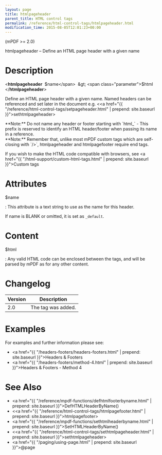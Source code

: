 ```yaml
---
layout: page
title: htmlpageheader
parent_title: HTML control tags
permalink: /reference/html-control-tags/htmlpageheader.html
modification_time: 2015-08-05T12:01:23+00:00
---
```


(mPDF >= 2.0)

htmlpageheader – Define an HTML page header with a given name

# Description

&lt;**htmlpageheader**  <span class="parameter">$name</span>  &gt; <span class="parameter">$html</span> &lt;/**htmlpageheader**&gt;

Define an HTML page header with a given name. Named headers can be referenced and set later in the document e.g. 
&lt;<a href="{{ "/reference/html-control-tags/setpageheader.html" | prepend: site.baseurl }}">sethtmlpageheader</a>&gt;

<div class="alert alert-info" role="alert" markdown="1">
  **Note:** Do not name any header or footer starting with `html_` - This prefix is reserved to identify an 
  <span class="smallblock">HTML</span> header/footer when passing its name in a reference.
</div>

<div class="alert alert-info" role="alert" markdown="1">
  **Note:** Remember that, unlike most mPDF custom tags which are self-closing with `/>`, htmlpageheader
  and htmlpagefooter require end tags. 
  
  If you wish to make the HTML code compatible with browsers, see 
  <a href="{{ "/html-support/custom-html-tags.html" | prepend: site.baseurl }}">Custom tags</a>
</div>

# Attributes

<span class="parameter">$name</span>

: This attribute is a text string to use as the name for this header.

  If name is <span class="smallblock">BLANK</span> or omitted, it is set as `_default`.

# Content

<span class="parameter">$html</span>

: Any valid HTML code can be enclosed between the tags, and will be parsed by mPDF as for any other content.

# Changelog

<table class="table">
<thead>
<tr>
  <th>Version</th>
  <th>Description</th>
</tr>
</thead>
<tbody>
<tr>
  <td>2.0</td>
  <td>The tag was added.</td>
</tr>
</tbody>
</table>

# Examples

For examples and further information please see:

- <a href="{{ "/headers-footers/headers-footers.html" | prepend: site.baseurl }}">Headers &amp; Footers</a>
- <a href="{{ "/headers-footers/method-4.html" | prepend: site.baseurl }}">Headers &amp; Footers - Method 4</a>

# See Also

- <a href="{{ "/reference/mpdf-functions/defhtmlfooterbyname.html" | prepend: site.baseurl }}">DefHTMLHeaderByName()</a>
- &lt;<a href="{{ "/reference/html-control-tags/htmlpagefooter.html" | prepend: site.baseurl }}">htmlpagefooter</a>&gt; 
- <a href="{{ "/reference/mpdf-functions/sethtmlheaderbyname.html" | prepend: site.baseurl }}">SetHTMLHeaderByName()</a>
- &lt;<a href="{{ "/reference/html-control-tags/sethtmlpageheader.html" | prepend: site.baseurl }}">sethtmlpageheader</a>&gt; 
- <a href="{{ "/paging/using-page.html" | prepend: site.baseurl }}">@page</a>
